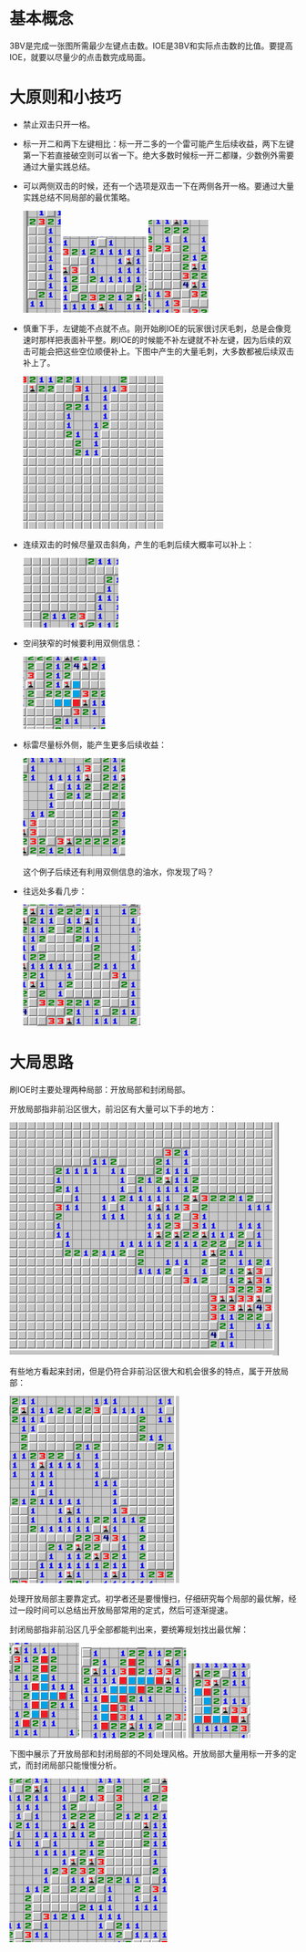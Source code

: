 # 基本概念

3BV是完成一张图所需最少左键点击数。IOE是3BV和实际点击数的比值。要提高IOE，就要以尽量少的点击数完成局面。

# 大原则和小技巧

- 禁止双击只开一格。
- 标一开二和两下左键相比：标一开二多的一个雷可能产生后续收益，两下左键第一下若直接破空则可以省一下。绝大多数时候标一开二都赚，少数例外需要通过大量实践总结。
- 可以两侧双击的时候，还有一个选项是双击一下在两侧各开一格。要通过大量实践总结不同局部的最优策略。
  
  ![](https://github.com/putianyi889/Minesweeper-makes-me-happy/blob/main/wiki/images/ioe/8.gif)
  ![](https://github.com/putianyi889/Minesweeper-makes-me-happy/blob/main/wiki/images/ioe/5.gif)
  ![](https://github.com/putianyi889/Minesweeper-makes-me-happy/blob/main/wiki/images/ioe/7.gif)
- 慎重下手，左键能不点就不点。刚开始刷IOE的玩家很讨厌毛刺，总是会像竞速时那样把表面补平整。刷IOE的时候能不补左键就不补左键，因为后续的双击可能会把这些空位顺便补上。下图中产生的大量毛刺，大多数都被后续双击补上了。
  
  ![](https://github.com/putianyi889/Minesweeper-makes-me-happy/blob/main/wiki/images/ioe/1.gif)

- 连续双击的时候尽量双击斜角，产生的毛刺后续大概率可以补上：

  ![](https://github.com/putianyi889/Minesweeper-makes-me-happy/blob/main/wiki/images/ioe/3.gif)
- 空间狭窄的时候要利用双侧信息：
  
  ![](https://github.com/putianyi889/Minesweeper-makes-me-happy/blob/main/wiki/images/ioe/10.png)
- 标雷尽量标外侧，能产生更多后续收益：
  
  ![](https://github.com/putianyi889/Minesweeper-makes-me-happy/blob/main/wiki/images/ioe/2.gif)

  这个例子后续还有利用双侧信息的油水，你发现了吗？
- 往远处多看几步：
  
  ![](https://github.com/putianyi889/Minesweeper-makes-me-happy/blob/main/wiki/images/ioe/6.gif)

# 大局思路

刷IOE时主要处理两种局部：开放局部和封闭局部。

开放局部指非前沿区很大，前沿区有大量可以下手的地方：

![](https://github.com/putianyi889/Minesweeper-makes-me-happy/blob/main/wiki/images/ioe/1.png)

有些地方看起来封闭，但是仍符合非前沿区很大和机会很多的特点，属于开放局部：

![](https://github.com/putianyi889/Minesweeper-makes-me-happy/blob/main/wiki/images/ioe/2.png)

处理开放局部主要靠定式。初学者还是要慢慢扫，仔细研究每个局部的最优解，经过一段时间可以总结出开放局部常用的定式，然后可逐渐提速。

封闭局部指非前沿区几乎全部都能判出来，要统筹规划找出最优解：

![](https://github.com/putianyi889/Minesweeper-makes-me-happy/blob/main/wiki/images/ioe/3.png)
![](https://github.com/putianyi889/Minesweeper-makes-me-happy/blob/main/wiki/images/ioe/4.png)
![](https://github.com/putianyi889/Minesweeper-makes-me-happy/blob/main/wiki/images/ioe/5.png)

下图中展示了开放局部和封闭局部的不同处理风格。开放局部大量用标一开多的定式，而封闭局部只能慢慢分析。

![](https://github.com/putianyi889/Minesweeper-makes-me-happy/blob/main/wiki/images/ioe/4.gif)